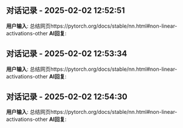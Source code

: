 

## 对话记录 - 2025-02-02 12:52:51
**用户输入**: 总结网页https://pytorch.org/docs/stable/nn.html#non-linear-activations-other
**AI回复**: 

## 对话记录 - 2025-02-02 12:53:34
**用户输入**: 总结网页https://pytorch.org/docs/stable/nn.html#non-linear-activations-other
**AI回复**: 

## 对话记录 - 2025-02-02 12:54:30
**用户输入**: 总结网页https://pytorch.org/docs/stable/nn.html#non-linear-activations-other
**AI回复**: 